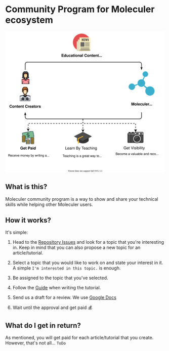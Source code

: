 # Community Program for Moleculer ecosystem

![Communication Overview diagram](assets/moleculer-education.svg)

## What is this?

Moleculer community program is a way to show and share your technical skills while helping other Moleculer users.

## How it works?

It's simple:

1. Head to the [Repository Issues](https://github.com/moleculerjs/educational-content/issues) and look for a topic that you're interesting in. Keep in mind that you can also propose a new topic for an article/tutorial.

2. Select a topic that you would like to work on and state your interest in it. A simple `I'm interested in this topic.` is enough.

3. Be assigned to the topic that you've selected.

4. Follow the [Guide](.github/ISSUE_TEMPLATE/writing-an-article.md) when writing the tutorial.

5. Send us a draft for a review. We use [Google Docs](https://docs.google.com/)

6. Wait until the approval and get paid :moneybag:

## What do I get in return?

As mentioned, you will get paid for each article/tutorial that you create. However, that's not all... `ToDo`